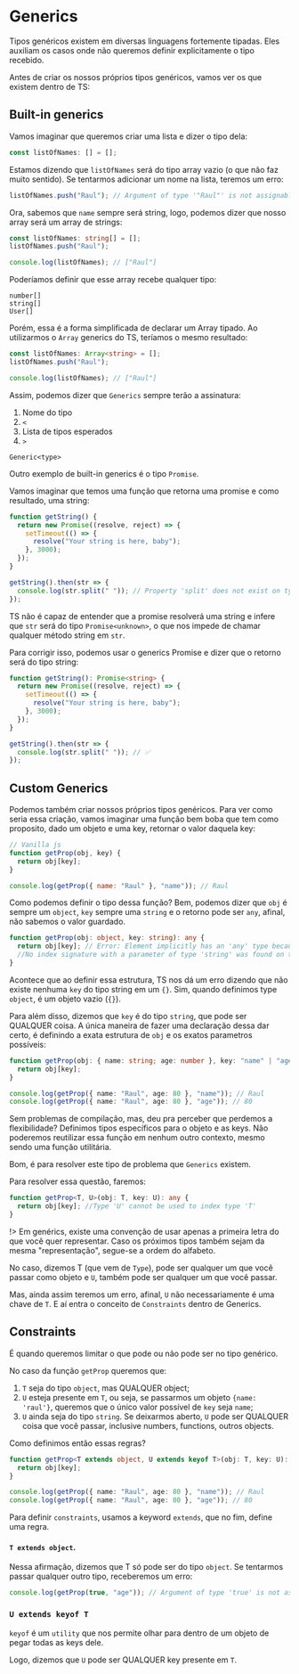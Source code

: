 # Generics

Tipos genéricos existem em diversas linguagens fortemente tipadas. Eles auxiliam os casos onde não queremos definir explicitamente o tipo recebido.

Antes de criar os nossos próprios tipos genéricos, vamos ver os que existem dentro de TS:

## Built-in generics

Vamos imaginar que queremos criar uma lista e dizer o tipo dela:

```ts
const listOfNames: [] = [];
```

Estamos dizendo que `listOfNames` será do tipo array vazio (o que não faz muito sentido). Se tentarmos adicionar um nome na lista, teremos um erro:

```ts
listOfNames.push("Raul"); // Argument of type '"Raul"' is not assignable to parameter of type 'never'.
```

Ora, sabemos que `name` sempre será string, logo, podemos dizer que nosso array será um array de strings:

```ts
const listOfNames: string[] = [];
listOfNames.push("Raul");

console.log(listOfNames); // ["Raul"]
```

Poderíamos definir que esse array recebe qualquer tipo:

```text
number[]
string[]
User[]
```

Porém, essa é a forma simplificada de declarar um Array tipado. Ao utilizarmos o `Array` generics do TS, teríamos o mesmo resultado:

```ts
const listOfNames: Array<string> = [];
listOfNames.push("Raul");

console.log(listOfNames); // ["Raul"]
```

Assim, podemos dizer que `Generics` sempre terão a assinatura:

1. Nome do tipo
1. `<`
1. Lista de tipos esperados
1. `>`

```text
Generic<type>
```

Outro exemplo de built-in generics é o tipo `Promise`.

Vamos imaginar que temos uma função que retorna uma promise e como resultado, uma string:

```ts
function getString() {
  return new Promise((resolve, reject) => {
    setTimeout(() => {
      resolve("Your string is here, baby");
    }, 3000);
  });
}

getString().then(str => {
  console.log(str.split(" ")); // Property 'split' does not exist on type 'Promise<unknown>'.(2339)
});
```

TS não é capaz de entender que a promise resolverá uma string e infere que `str` será do tipo `Promise<unknown>`, o que nos impede de chamar qualquer método string em `str`.

Para corrigir isso, podemos usar o generics Promise e dizer que o retorno será do tipo string:

```ts
function getString(): Promise<string> {
  return new Promise((resolve, reject) => {
    setTimeout(() => {
      resolve("Your string is here, baby");
    }, 3000);
  });
}

getString().then(str => {
  console.log(str.split(" ")); // ✅
});
```

## Custom Generics

Podemos também criar nossos próprios tipos genéricos. Para ver como seria essa criação, vamos imaginar uma função bem boba que tem como proposito, dado um objeto e uma key, retornar o valor daquela key:

```js
// Vanilla js
function getProp(obj, key) {
  return obj[key];
}

console.log(getProp({ name: "Raul" }, "name")); // Raul
```

Como podemos definir o tipo dessa função? Bem, podemos dizer que `obj` é sempre um `object`, `key` sempre uma `string` e o retorno pode ser `any`, afinal, não sabemos o valor guardado.

```ts
function getProp(obj: object, key: string): any {
  return obj[key]; // Error: Element implicitly has an 'any' type because expression of type 'string' can't be used to index type '{}'.
  //No index signature with a parameter of type 'string' was found on type '{}'
}
```

Acontece que ao definir essa estrutura, TS nos dá um erro dizendo que não existe nenhuma `key` do tipo string em um `{}`. Sim, quando definimos type `object`, é um objeto vazio (`{}`).

Para além disso, dizemos que `key` é do tipo `string`, que pode ser QUALQUER coisa. A única maneira de fazer uma declaração dessa dar certo, é definindo a exata estrutura de `obj` e os exatos parametros possíveis:

```ts
function getProp(obj: { name: string; age: number }, key: "name" | "age"): any {
  return obj[key];
}

console.log(getProp({ name: "Raul", age: 80 }, "name")); // Raul
console.log(getProp({ name: "Raul", age: 80 }, "age")); // 80
```

Sem problemas de compilação, mas, deu pra perceber que perdemos a flexibilidade? Definimos tipos específicos para o objeto e as keys. Não poderemos reutilizar essa função em nenhum outro contexto, mesmo sendo uma função utilitária.

Bom, é para resolver este tipo de problema que `Generics` existem.

Para resolver essa questão, faremos:

```ts
function getProp<T, U>(obj: T, key: U): any {
  return obj[key]; //Type 'U' cannot be used to index type 'T'
}
```

!> Em genérics, existe uma convenção de usar apenas a primeira letra do que você quer representar. Caso os próximos tipos também sejam da mesma "representação", segue-se a ordem do alfabeto.

No caso, dizemos T (que vem de `Type`), pode ser qualquer um que você passar como objeto e `U`, também pode ser qualquer um que você passar.

Mas, ainda assim teremos um erro, afinal, `U` não necessariamente é uma chave de `T`. E aí entra o conceito de `Constraints` dentro de Generics.

## Constraints

É quando queremos limitar o que pode ou não pode ser no tipo genérico.

No caso da função `getProp` queremos que:

1. `T` seja do tipo `object`, mas QUALQUER object;
1. `U` esteja presente em `T`, ou seja, se passarmos um objeto `{name: 'raul'}`, queremos que o único valor possível de `key` seja `name`;
1. `U` ainda seja do tipo `string`. Se deixarmos aberto, `U` pode ser QUALQUER coisa que você passar, inclusive numbers, functions, outros objects.

Como definimos então essas regras?

```ts
function getProp<T extends object, U extends keyof T>(obj: T, key: U): any {
  return obj[key];
}

console.log(getProp({ name: "Raul", age: 80 }, "name")); // Raul
console.log(getProp({ name: "Raul", age: 80 }, "age")); // 80
```

Para definir `constraints`, usamos a keyword `extends`, que no fim, define uma regra.

#### `T extends object`.

Nessa afirmação, dizemos que T só pode ser do tipo `object`. Se tentarmos passar qualquer outro tipo, receberemos um erro:

```ts
console.log(getProp(true, "age")); // Argument of type 'true' is not assignable to parameter of type 'object'.(2345)
```

### `U extends keyof T`

`keyof` é um `utility` que nos permite olhar para dentro de um objeto de pegar todas as keys dele.

Logo, dizemos que `U` pode ser QUALQUER key presente em `T`.
